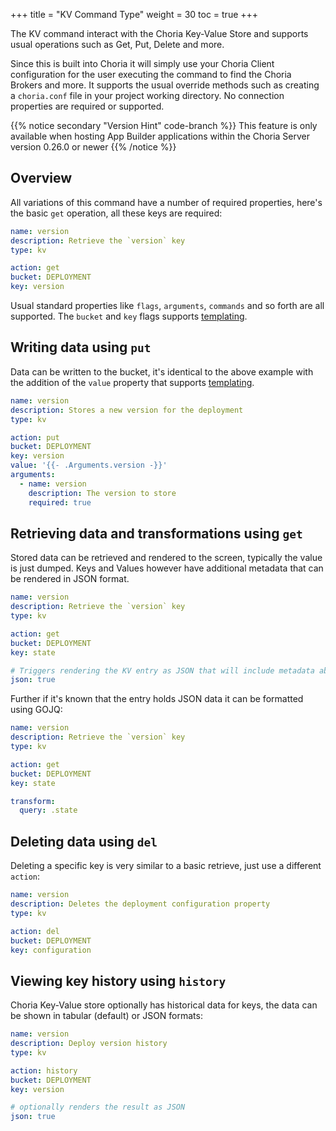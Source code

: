 +++
title = "KV Command Type"
weight = 30
toc = true
+++

The KV command interact with the Choria Key-Value Store and supports usual operations such as Get, Put, Delete and more.

Since this is built into Choria it will simply use your Choria Client configuration for the user executing the command
to find the Choria Brokers and more. It supports the usual override methods such as creating a `choria.conf` file in
your project working directory. No connection properties are required or supported.

{{% notice secondary "Version Hint" code-branch %}}
This feature is only available when hosting App Builder applications within the Choria Server version 0.26.0 or newer
{{% /notice %}}

## Overview

All variations of this command have a number of required properties, here's the basic `get` operation, all these keys are required:

```yaml
name: version
description: Retrieve the `version` key
type: kv

action: get
bucket: DEPLOYMENT
key: version
```

Usual standard properties like `flags`, `arguments`, `commands` and so forth are all supported. The `bucket` and `key` flags supports [templating](../templating/).

## Writing data using `put`

Data can be written to the bucket, it's identical to the above example with the addition of the `value` property that supports [templating](../templating/).

```yaml
name: version
description: Stores a new version for the deployment
type: kv

action: put
bucket: DEPLOYMENT
key: version
value: '{{- .Arguments.version -}}'
arguments:
  - name: version
    description: The version to store
    required: true
```

## Retrieving data and transformations using `get`

Stored data can be retrieved and rendered to the screen, typically the value is just dumped. Keys and Values however have
additional metadata that can be rendered in JSON format.

```yaml
name: version
description: Retrieve the `version` key
type: kv

action: get
bucket: DEPLOYMENT
key: state

# Triggers rendering the KV entry as JSON that will include metadata ab out the value.
json: true
```
Further if it's known that the entry holds JSON data it can be formatted using GOJQ:

```yaml
name: version
description: Retrieve the `version` key
type: kv

action: get
bucket: DEPLOYMENT
key: state

transform:
  query: .state
```

## Deleting data using `del`

Deleting a specific key is very similar to a basic retrieve, just use a different `action`:

```yaml
name: version
description: Deletes the deployment configuration property
type: kv

action: del
bucket: DEPLOYMENT
key: configuration
```

## Viewing key history using `history`

Choria Key-Value store optionally has historical data for keys, the data can be shown in tabular (default) or JSON formats:

```yaml
name: version
description: Deploy version history
type: kv

action: history
bucket: DEPLOYMENT
key: version

# optionally renders the result as JSON
json: true
```
